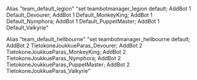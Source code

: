 Alias "team_default_legion" "set teambotmanager_legion default; AddBot 1 Default_Devourer; AddBot 1 Default_MonkeyKing; AddBot 1 Default_Nymphora; AddBot 1 Default_PuppetMaster; AddBot 1 Default_Valkyrie"

Alias "team_default_hellbourne" "set teambotmanager_hellbourne default; AddBot 2 TietokoneJoukkueParas_Devourer; AddBot 2 TietokoneJoukkueParas_MonkeyKing; AddBot 2 TietokoneJoukkueParas_Nymphora; AddBot 2 TietokoneJoukkueParas_PuppetMaster; AddBot 2 TietokoneJoukkueParas_Valkyrie"